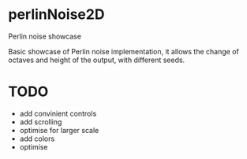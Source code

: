 # perlinNoise2D
Perlin noise showcase

Basic showcase of Perlin noise implementation, it allows the change of octaves and height of the output, with different seeds. 

# TODO
 - add convinient controls
 - add scrolling
 - optimise for larger scale
 - add colors
 - optimise
